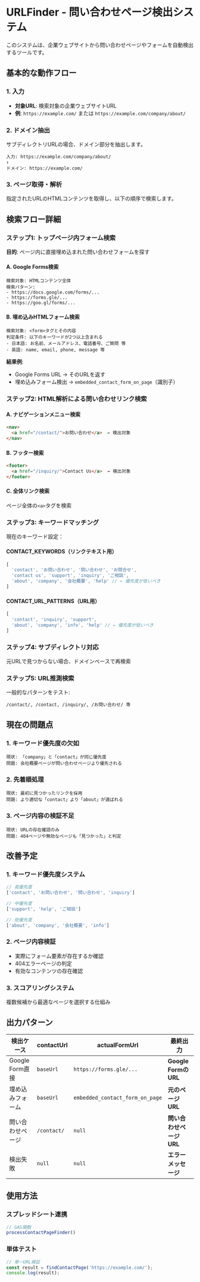 # URLFinder - 問い合わせページ検出システム

このシステムは、企業ウェブサイトから問い合わせページやフォームを自動検出するツールです。

## 基本的な動作フロー

### 1. 入力
- **対象URL**: 検索対象の企業ウェブサイトURL
- **例**: `https://example.com/` または `https://example.com/company/about/`

### 2. ドメイン抽出
サブディレクトリURLの場合、ドメイン部分を抽出します。
```
入力: https://example.com/company/about/
↓
ドメイン: https://example.com/
```

### 3. ページ取得・解析
指定されたURLのHTMLコンテンツを取得し、以下の順序で検索します。

## 検索フロー詳細

### ステップ1: トップページ内フォーム検索
**目的**: ページ内に直接埋め込まれた問い合わせフォームを探す

#### A. Google Forms検索
```
検索対象: HTMLコンテンツ全体
検索パターン: 
- https://docs.google.com/forms/...
- https://forms.gle/...
- https://goo.gl/forms/...
```

#### B. 埋め込みHTMLフォーム検索
```
検索対象: <form>タグとその内容
判定条件: 以下のキーワードが2つ以上含まれる
- 日本語: お名前、メールアドレス、電話番号、ご質問 等
- 英語: name, email, phone, message 等
```

**結果例**:
- Google Forms URL → そのURLを返す
- 埋め込みフォーム検出 → `embedded_contact_form_on_page`（識別子）

### ステップ2: HTML解析による問い合わせリンク検索

#### A. ナビゲーションメニュー検索
```html
<nav>
  <a href="/contact/">お問い合わせ</a>  ← 検出対象
</nav>
```

#### B. フッター検索
```html
<footer>
  <a href="/inquiry/">Contact Us</a>  ← 検出対象
</footer>
```

#### C. 全体リンク検索
ページ全体の`<a>`タグを検索

### ステップ3: キーワードマッチング

現在のキーワード設定：

#### CONTACT_KEYWORDS（リンクテキスト用）
```typescript
[
  'contact', 'お問い合わせ', '問い合わせ', 'お問合せ',
  'contact us', 'support', 'inquiry', 'ご相談',
  'about', 'company', '会社概要', 'help' // ← 優先度が低いべき
]
```

#### CONTACT_URL_PATTERNS（URL用）
```typescript
[
  'contact', 'inquiry', 'support', 
  'about', 'company', 'info', 'help' // ← 優先度が低いべき
]
```

### ステップ4: サブディレクトリ対応
元URLで見つからない場合、ドメインベースで再検索

### ステップ5: URL推測検索
一般的なパターンをテスト:
```
/contact/, /contact, /inquiry/, /お問い合わせ/ 等
```

## 現在の問題点

### 1. キーワード優先度の欠如
```
現状: 「company」と「contact」が同じ優先度
問題: 会社概要ページが問い合わせページより優先される
```

### 2. 先着順処理
```
現状: 最初に見つかったリンクを採用
問題: より適切な「contact」より「about」が選ばれる
```

### 3. ページ内容の検証不足
```
現状: URLの存在確認のみ
問題: 404ページや無効なページも「見つかった」と判定
```

## 改善予定

### 1. キーワード優先度システム
```typescript
// 高優先度
['contact', 'お問い合わせ', '問い合わせ', 'inquiry']

// 中優先度  
['support', 'help', 'ご相談']

// 低優先度
['about', 'company', '会社概要', 'info']
```

### 2. ページ内容検証
- 実際にフォーム要素が存在するか確認
- 404エラーページの判定
- 有効なコンテンツの存在確認

### 3. スコアリングシステム
複数候補から最適なページを選択する仕組み

## 出力パターン

| 検出ケース | contactUrl | actualFormUrl | 最終出力 |
|------------|------------|---------------|----------|
| Google Form直接 | `baseUrl` | `https://forms.gle/...` | **Google FormのURL** |
| 埋め込みフォーム | `baseUrl` | `embedded_contact_form_on_page` | **元のページURL** |
| 問い合わせページ | `/contact/` | `null` | **問い合わせページURL** |
| 検出失敗 | `null` | `null` | **エラーメッセージ** |

## 使用方法

### スプレッドシート連携
```javascript
// GAS関数
processContactPageFinder()
```

### 単体テスト
```javascript  
// 単一URL検証
const result = findContactPage('https://example.com/');
console.log(result);
```